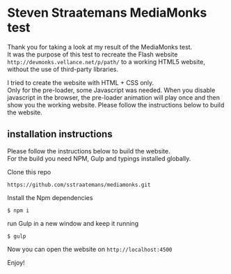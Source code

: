 # Steven Straatemans MediaMonks test
Thank you for taking a look at my result of the MediaMonks test.  
It was the purpose of this test to recreate the Flash website `http://devmonks.vellance.net/p/path/` to a working HTML5 website, without the use of third-party libraries.

I tried to create the website with HTML + CSS only.  
Only for the pre-loader, some Javascript was needed.
When you disable javascript in the browser, the pre-loader animation will play once and then show you the working website.
Please follow the instructions below to build the website.

## installation instructions
Please follow the instructions below to build the website.  
For the build you need NPM, Gulp and typings installed globally.

Clone this repo
```
https://github.com/sstraatemans/mediamonks.git
```
Install the Npm dependencies
```
$ npm i
```
run Gulp in a new window and keep it running
```
$ gulp
```
Now you can open the website on `http://localhost:4500`

Enjoy!
